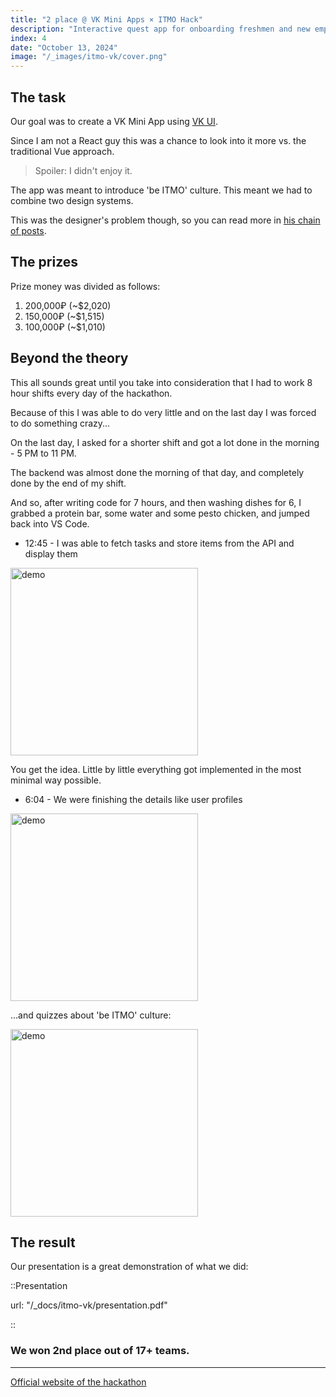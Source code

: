 ```yaml
---
title: "2 place @ VK Mini Apps × ITMO Hack"
description: "Interactive quest app for onboarding freshmen and new employees into 'be ITMO' culture"
index: 4
date: "October 13, 2024"
image: "/_images/itmo-vk/cover.png"
---
```


## The task

Our goal was to create a VK Mini App using [VK UI](https://vkcom.github.io/VKUI/#/QuickStart).

Since I am not a React guy this was a chance to look into it more vs. the traditional Vue approach.

> Spoiler: I didn't enjoy it.

The app was meant to introduce 'be ITMO' culture. This meant we had to combine two design systems.

This was the designer's problem though, so you can read more in [his chain of posts](https://t.me/zloon41/60).

## The prizes

Prize money was divided as follows:

1. 200,000₽ (~$2,020)
2. 150,000₽ (~$1,515)
3. 100,000₽ (~$1,010)

## Beyond the theory

This all sounds great until you take into consideration that I had to work 8 hour shifts every day of the hackathon.

Because of this I was able to do very little and on the last day I was forced to do something crazy...

On the last day, I asked for a shorter shift and got a lot done in the morning - 5 PM to 11 PM.

The backend was almost done the morning of that day, and completely done by the end of my shift.

And so, after writing code for 7 hours, and then washing dishes for 6, I grabbed a protein bar, some water and some pesto chicken, and jumped back into VS Code.

-   12:45 - I was able to fetch tasks and store items from the API and display them

<img src="/_images/itmo-vk/1.jpg" alt="demo" width="300"/>

You get the idea. Little by little everything got implemented in the most minimal way possible.

-   6:04 - We were finishing the details like user profiles

<img src="/_images/itmo-vk/2.jpg" alt="demo" width="300"/>

...and quizzes about 'be ITMO' culture:

<img src="/_images/itmo-vk/3.jpg" alt="demo" width="300"/>

## The result

Our presentation is a great demonstration of what we did:

::Presentation

url: "/\_docs/itmo-vk/presentation.pdf"

::

### We won 2nd place out of 17+ teams.

---

[Official website of the hackathon](https://vkma-hack.ru)
